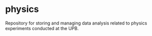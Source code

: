 # physics
Repository for storing and managing data analysis related to physics experiments conducted at the UPB.
